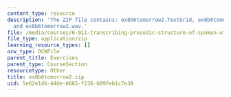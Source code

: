 ```yaml
---
content_type: resource
description: 'The ZIP file contains: ex8b6tomorrow2.TextGrid, ex8b6tomorrow2-ans.TextGrid,
  and ex8b6tomorrow2.wav.'
file: /media/courses/6-911-transcribing-prosodic-structure-of-spoken-utterances-with-tobi-january-iap-2006/5e62e1d644de0665f236689feb1c7e38_ex8b6tomorrow2.zip
file_type: application/zip
learning_resource_types: []
ocw_type: OCWFile
parent_title: Exercises
parent_type: CourseSection
resourcetype: Other
title: ex8b6tomorrow2.zip
uid: 5e62e1d6-44de-0665-f236-689feb1c7e38
---
```

